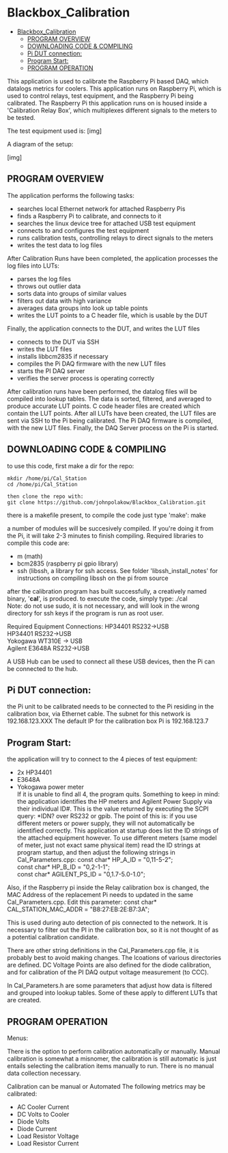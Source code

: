 # Blackbox_Calibration

- [Blackbox_Calibration](#blackbox_calibration)
  - [PROGRAM OVERVIEW](#program-overview)
  - [DOWNLOADING CODE & COMPILING](#downloading-code--compiling)
  - [Pi DUT connection:](#pi-dut-connection)
  - [Program Start:](#program-start)
  - [PROGRAM OPERATION](#program-operation)

This application is used to calibrate the Raspberry Pi based DAQ, which datalogs metrics for coolers. This application runs on Raspberry Pi, which is used to control relays, test equipment, and the Raspberry Pi being calibrated. The Raspberry Pi this application runs on is housed inside a 'Calibration Relay Box', which multiplexes different signals to the meters to be tested. 

The test equipment used is:
[img]




A diagram of the setup:

[img]


## PROGRAM OVERVIEW

The application performs the following tasks:
  - searches local Ethernet network for attached Raspberry Pis
  - finds a Raspberry Pi to calibrate, and connects to it
  - searches the linux device tree for attached USB test equipment
  - connects to and configures the test equipment
  - runs calibration tests, controlling relays to direct signals to the meters
  - writes the test data to log files
  
After Calibration Runs have been completed, the application processes the log files into LUTs:
  - parses the log files
  - throws out outlier data
  - sorts data into groups of similar values
  - filters out data with high variance
  - averages data groups into look up table points
  - writes the LUT points to a C header file, which is usable by the DUT

Finally, the application connects to the DUT, and writes the LUT files
 - connects to the DUT via SSH
 - writes the LUT files
 - installs libbcm2835 if necessary
 - compiles the Pi DAQ firmware with the new LUT files
 - starts the PI DAQ server
 - verifies the server process is operating correctly

  
After calibration runs have been performed, the datalog files will be compiled into lookup tables. The data is sorted, filtered, and averaged to produce accurate LUT points. C code header files are created which contain the LUT points. After all LUTs have been created, the LUT files are sent via SSH to the Pi being calibrated. 
The Pi DAQ firmware is compiled, with the new LUT files. Finally, the DAQ Server process on the Pi is started.

## DOWNLOADING CODE & COMPILING
to use this code, first make a dir for the repo:
```
mkdir /home/pi/Cal_Station  
cd /home/pi/Cal_Station  

then clone the repo with:  
git clone https://github.com/johnpolakow/Blackbox_Calibration.git  
```

there is a makefile present, to compile the code just type 'make':
make

a number of modules will be succesively compiled. If you're doing it from the Pi, it will take 2-3 minutes to finish compiling. Required libraries to compile this code are:
   - m (math)
   - bcm2835 (raspberry pi gpio library)
   - ssh (libssh, a library for ssh access. See folder 'libssh_install_notes' for instructions on compiling libssh on the pi from source

after the calibration program has built successfully, a creatively named binary, '**cal**', is produced. 
to execute the code, simply type: ./cal  
Note: do not use sudo, it is not necessary, and will look in the wrong directory for ssh keys if the program is run as root user.

Required Equipment Connections:
  HP34401  RS232->USB  
  HP34401  RS232->USB  
  Yokogawa WT310E -> USB  
  Agilent E3648A RS232->USB  
  

A USB Hub can be used to connect all these USB devices, then the Pi can be connected to the hub.

## Pi DUT connection:
the Pi unit to be calibrated needs to be connected to the Pi residing in the calibration box, via Ethernet cable. The subnet for this network is 192.168.123.XXX
The default IP for the calibration box Pi is 192.168.123.7

## Program Start:
the application will try to connect to the 4 pieces of test equipment:
   - 2x HP34401  
   - E3648A  
   - Yokogawa power meter  
If it is unable to find all 4, the program quits. Something to keep in mind:
the application identifies the HP meters and Agilent Power Supply via their individual ID#. This is the value returned by executing the SCPI query: \*IDN?
over RS232 or gpib. The point of this is: if you use different meters or power supply, they will not automatically be identified correctly. This application at startup does list the ID strings of the attached equipment however. To use different meters (same model of meter, just not exact same physical item) read the ID strings at program startup, and then adjust the following strings in Cal_Parameters.cpp:
const char* HP_A_ID = "0,11-5-2";  
const char* HP_B_ID = "0,2-1-1";  
const char* AGILENT_PS_ID = "0,1.7-5.0-1.0";  

Also, if the Raspberry pi inside the Relay calibration box is changed, the MAC Address of the replacement Pi needs to updated in the same Cal_Parameters.cpp. Edit this parameter:
const char* CAL_STATION_MAC_ADDR = "B8:27:EB:2E:B7:3A";  

This is used during auto detection of pis connected to the network. It is necessary to filter out the PI in the calibration box, so it is not thought of as a potential calibration candidate.

There are other string definitions in the Cal_Parameters.cpp file, it is probably best to avoid making changes. The lcoations of various directories are defined.
DC Voltage Points are also defined for the diode calibration, and for calibration of the PI DAQ output voltage measurement (to CCC).

In Cal_Parameters.h are some parameters that adjust how data is filtered and grouped into lookup tables. Some of these apply to different LUTs that are created. 

## PROGRAM OPERATION

Menus:

There is the option to perform calibration automatically or manually. Manual calibration is somewhat a misnomer, the calibration is still automatic is just entails selecting the calibration items manually to run. There is no manual data collection necessary. 






Calibration can be manual or Automated
The following metrics may be calibrated:
  - AC Cooler Current
  - DC Volts to Cooler
  - Diode Volts
  - Diode Current
  - Load Resistor Voltage
  - Load Resistor Current